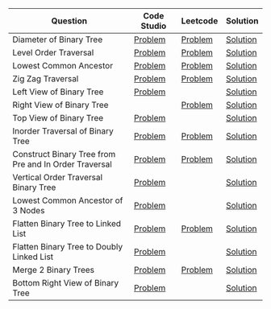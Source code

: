 | Question                                              | Code Studio                                                                                      | Leetcode                                                                                           | Solution                                              |
| ----------------------------------------------------- | ------------------------------------------------------------------------------------------------ | -------------------------------------------------------------------------------------------------- | ----------------------------------------------------- |
| Diameter of Binary Tree                               | [Problem](https://www.codingninjas.com/codestudio/problems/920552)                               | [Problem](https://leetcode.com/problems/diameter-of-binary-tree)                                   | [Solution](DiameterOfBinaryTree.java)                 |
| Level Order Traversal                                 | [Problem](https://www.codingninjas.com/codestudio/problems/796002)                               | [Problem](https://leetcode.com/problems/binary-tree-level-order-traversal)                         | [Solution](LevelOrderTraversal.java)                  |
| Lowest Common Ancestor                                | [Problem](https://www.codingninjas.com/codestudio/problems/920541)                               | [Problem](https://leetcode.com/problems/lowest-common-ancestor-of-a-binary-tree)                   | [Solution](LowestCommonAncestor.java)                 |
| Zig Zag Traversal                                     | [Problem](https://www.codingninjas.com/codestudio/problems/1062662)                              | [Problem](https://leetcode.com/problems/binary-tree-zigzag-level-order-traversal)                  | [Solution](ZigZagTraversal.java)                      |
| Left View of Binary Tree                              | [Problem](https://www.codingninjas.com/codestudio/problems/920519)                               |                                                                                                    | [Solution](LeftViewOfBinaryTree.java)                 |
| Right View of Binary Tree                             |                                                                                                  | [Problem](https://leetcode.com/problems/binary-tree-right-side-view)                               | [Solution](RightViewOfBinaryTree.java)                |
| Top View of Binary Tree                               | [Problem](https://www.codingninjas.com/codestudio/problems/799401)                               |                                                                                                    | [Solution](TopViewOfBinaryTree.java)                  |
| Inorder Traversal of Binary Tree                      | [Problem](https://www.codingninjas.com/codestudio/problems/inorder-traversal_3839605)            | [Problem](https://leetcode.com/problems/binary-tree-inorder-traversal)                             | [Solution](InOrderTraversal.java)                     |
| Construct Binary Tree from Pre and In Order Traversal | [Problem](https://www.codingninjas.com/codestudio/problems/920539)                               | [Problem](https://leetcode.com/problems/construct-binary-tree-from-preorder-and-inorder-traversal) | [Solution](ConstructBinaryTreeFromInandPreOrder.java) |
| Vertical Order Traversal Binary Tree                  | [Problem](https://www.codingninjas.com/studio/problems/vertical-order-traversal_920533)          |                                                                                                    | [Solution](VerticalOrderTraversal.java)               |
| Lowest Common Ancestor of 3 Nodes                     | [Problem](https://www.codingninjas.com/studio/problems/lca-of-three-nodes_794944)                |                                                                                                    | [Solution](LowestCommonAncestorOfThree.java)          |
| Flatten Binary Tree to Linked List                    | [Problem](https://www.codingninjas.com/studio/problems/1112615)                                  | [Problem](https://leetcode.com/problems/flatten-binary-tree-to-linked-list)                        | [Solution](FlattenBinaryTreeToLinkedList.java)        |
| Flatten Binary Tree to Doubly Linked List             | [Problem](https://www.codingninjas.com/studio/problems/893106)                                   |                                                                                                    | [Solution](FlattenBinaryTreeToDoublyLinkedList.java)  |
| Merge 2 Binary Trees                                  | [Problem](https://www.codingninjas.com/studio/problems/fasdf_1263729)                            | [Problem](https://leetcode.com/problems/merge-two-binary-trees)                                    | [Solution](MergeBinaryTree.java)                      |
| Bottom Right View of Binary Tree                      | [Problem](https://www.codingninjas.com/studio/problems/bottom-right-view-of-binary-tree_1081489) |                                                                                                    | [Solution](BottomRightView.java)                      |
